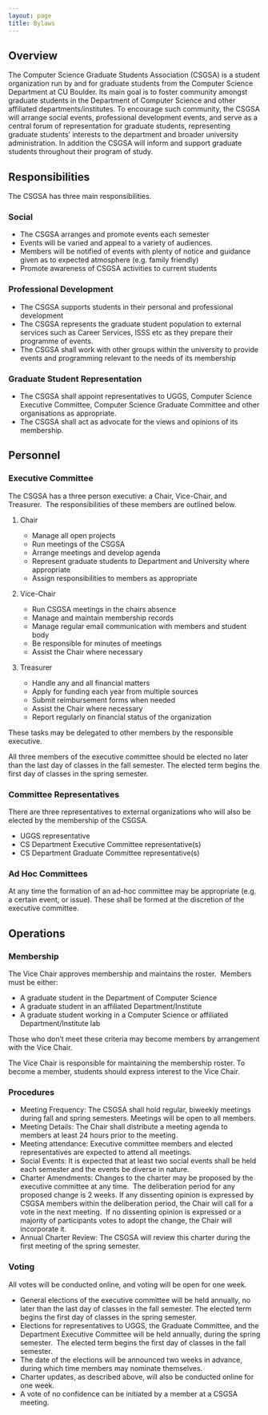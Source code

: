 ```yaml
---
layout: page
title: Bylaws
---
```


## Overview

The Computer Science Graduate Students Association (CSGSA) is a student organization run by and for graduate students from the Computer Science Department at CU Boulder. Its main goal is to foster community amongst graduate students in the Department of Computer Science and other affiliated departments/institutes. To encourage such community, the CSGSA will arrange social events, professional development events, and serve as a central forum of representation for graduate students, representing graduate students’ interests to the department and broader university administration. In addition the CSGSA will inform and support graduate students throughout their program of study.  

## Responsibilities

The CSGSA has three main responsibilities.

### Social

- The CSGSA arranges and promote events each semester 
- Events will be varied and appeal to a variety of audiences.  
- Members will be notified of events with plenty of notice and guidance given as to expected atmosphere (e.g. family friendly) 
- Promote awareness of CSGSA activities to current students 
  
### Professional Development

- The CSGSA supports students in their personal and professional development  
- The CSGSA represents the graduate student population to external services such as Career Services, ISSS etc as they prepare their programme of events. 
- The CSGSA shall work with other groups within the university to provide events and programming relevant to the needs of its membership 
  
### Graduate Student Representation

- The CSGSA shall appoint representatives to UGGS, Computer Science Executive Committee, Computer Science Graduate Committee and other organisations as appropriate.  
- The CSGSA shall act as advocate for the views and opinions of its membership. 

## Personnel

### Executive Committee

The CSGSA has a three person executive: a Chair, Vice-Chair, and Treasurer.  The responsibilities of these members are outlined below.

1. Chair 
    - Manage all open projects 
    - Run meetings of the CSGSA 
    - Arrange meetings and develop agenda 
    - Represent graduate students to Department and University where appropriate 
    - Assign responsibilities to members as appropriate 

2. Vice-Chair 
    - Run CSGSA meetings in the chairs absence 
    - Manage and maintain membership records 
    - Manage regular email communication with members and student body 
    - Be responsible for minutes of meetings 
    - Assist the Chair where necessary 

3. Treasurer 
    - Handle any and all financial matters 
    - Apply for funding each year from multiple sources 
    - Submit reimbursement forms when needed  
    - Assist the Chair where necessary 
    - Report regularly on financial status of the organization 

These tasks may be delegated to other members by the responsible executive.

All three members of the executive committee should be elected no later than the last day of classes in the fall semester. The elected term begins the first day of classes in the spring semester.

### Committee Representatives

There are three representatives to external organizations who will also be elected by the membership of the CSGSA.

- UGGS representative 
- CS Department Executive Committee representative(s) 
- CS Department Graduate Committee representative(s) 
  
### Ad Hoc Committees

At any time the formation of an ad-hoc committee may be appropriate (e.g. a certain event, or issue). These shall be formed at the discretion of the executive committee. 

## Operations

### Membership

The Vice Chair approves membership and maintains the roster.  Members must be either:

- A graduate student in the Department of Computer Science 
- A graduate student in an affiliated Department/Institute 
- A graduate student working in a Computer Science or affiliated Department/Institute lab 
  
Those who don’t meet these criteria may become members by arrangement with the Vice Chair.

The Vice Chair is responsible for maintaining the membership roster. To become a member, students should express interest to the Vice Chair. 

### Procedures

- Meeting Frequency: The CSGSA shall hold regular, biweekly meetings during fall and spring semesters. Meetings will be open to all members. 
- Meeting Details: The Chair shall distribute a meeting agenda to members at least 24 hours prior to the meeting. 
- Meeting attendance: Executive committee members and elected representatives are expected to attend all meetings. 
- Social Events: It is expected that at least two social events shall be held each semester and the events be diverse in nature. 
- Charter Amendments: Changes to the charter may be proposed by the executive committee at any time.  The deliberation period for any proposed change is 2 weeks.  If any dissenting opinion is expressed by CSGSA members within the deliberation period, the Chair will call for a vote in the next meeting.  If no dissenting opinion is expressed or a majority of participants votes to adopt the change, the Chair will incorporate it. 
- Annual Charter Review: The CSGSA will review this charter during the first meeting of the spring semester. 

### Voting

All votes will be conducted online, and voting will be open for one week.

- General elections of the executive committee will be held annually, no later than the last day of classes in the fall semester. The elected term begins the first day of classes in the spring semester. 
- Elections for representatives to UGGS, the Graduate Committee, and the Department Executive Committee will be held annually, during the spring semester.  The elected term begins the first day of classes in the fall semester. 
- The date of the elections will be announced two weeks in advance, during which time members may nominate themselves. 
- Charter updates, as described above, will also be conducted online for one week. 
- A vote of no confidence can be initiated by a member at a CSGSA meeting.
